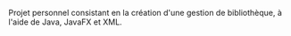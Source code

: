 Projet personnel consistant en la création d'une gestion de bibliothèque, à l'aide de Java, JavaFX et XML.
